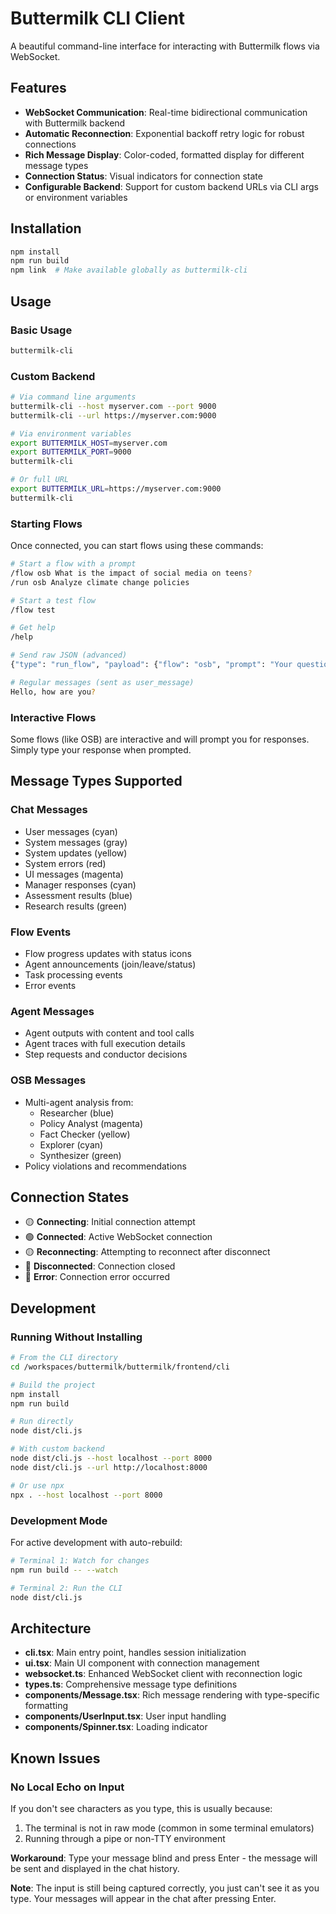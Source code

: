 # Buttermilk CLI Client

A beautiful command-line interface for interacting with Buttermilk flows via WebSocket.

## Features

- **WebSocket Communication**: Real-time bidirectional communication with Buttermilk backend
- **Automatic Reconnection**: Exponential backoff retry logic for robust connections
- **Rich Message Display**: Color-coded, formatted display for different message types
- **Connection Status**: Visual indicators for connection state
- **Configurable Backend**: Support for custom backend URLs via CLI args or environment variables

## Installation

```bash
npm install
npm run build
npm link  # Make available globally as buttermilk-cli
```

## Usage

### Basic Usage
```bash
buttermilk-cli
```

### Custom Backend
```bash
# Via command line arguments
buttermilk-cli --host myserver.com --port 9000
buttermilk-cli --url https://myserver.com:9000

# Via environment variables
export BUTTERMILK_HOST=myserver.com
export BUTTERMILK_PORT=9000
buttermilk-cli

# Or full URL
export BUTTERMILK_URL=https://myserver.com:9000
buttermilk-cli
```

### Starting Flows

Once connected, you can start flows using these commands:

```bash
# Start a flow with a prompt
/flow osb What is the impact of social media on teens?
/run osb Analyze climate change policies

# Start a test flow
/flow test

# Get help
/help

# Send raw JSON (advanced)
{"type": "run_flow", "payload": {"flow": "osb", "prompt": "Your question"}}

# Regular messages (sent as user_message)
Hello, how are you?
```

### Interactive Flows

Some flows (like OSB) are interactive and will prompt you for responses. Simply type your response when prompted.

## Message Types Supported

### Chat Messages
- User messages (cyan)
- System messages (gray)
- System updates (yellow)
- System errors (red)
- UI messages (magenta)
- Manager responses (cyan)
- Assessment results (blue)
- Research results (green)

### Flow Events
- Flow progress updates with status icons
- Agent announcements (join/leave/status)
- Task processing events
- Error events

### Agent Messages
- Agent outputs with content and tool calls
- Agent traces with full execution details
- Step requests and conductor decisions

### OSB Messages
- Multi-agent analysis from:
  - Researcher (blue)
  - Policy Analyst (magenta)
  - Fact Checker (yellow)
  - Explorer (cyan)
  - Synthesizer (green)
- Policy violations and recommendations

## Connection States

- 🟡 **Connecting**: Initial connection attempt
- 🟢 **Connected**: Active WebSocket connection
- 🟡 **Reconnecting**: Attempting to reconnect after disconnect
- 🔴 **Disconnected**: Connection closed
- 🔴 **Error**: Connection error occurred

## Development

### Running Without Installing

```bash
# From the CLI directory
cd /workspaces/buttermilk/buttermilk/frontend/cli

# Build the project
npm install
npm run build

# Run directly
node dist/cli.js

# With custom backend
node dist/cli.js --host localhost --port 8000
node dist/cli.js --url http://localhost:8000

# Or use npx
npx . --host localhost --port 8000
```

### Development Mode

For active development with auto-rebuild:
```bash
# Terminal 1: Watch for changes
npm run build -- --watch

# Terminal 2: Run the CLI
node dist/cli.js
```

## Architecture

- **cli.tsx**: Main entry point, handles session initialization
- **ui.tsx**: Main UI component with connection management
- **websocket.ts**: Enhanced WebSocket client with reconnection logic
- **types.ts**: Comprehensive message type definitions
- **components/Message.tsx**: Rich message rendering with type-specific formatting
- **components/UserInput.tsx**: User input handling
- **components/Spinner.tsx**: Loading indicator

## Known Issues

### No Local Echo on Input
If you don't see characters as you type, this is usually because:
1. The terminal is not in raw mode (common in some terminal emulators)
2. Running through a pipe or non-TTY environment

**Workaround**: Type your message blind and press Enter - the message will be sent and displayed in the chat history.

**Note**: The input is still being captured correctly, you just can't see it as you type. Your messages will appear in the chat after pressing Enter.